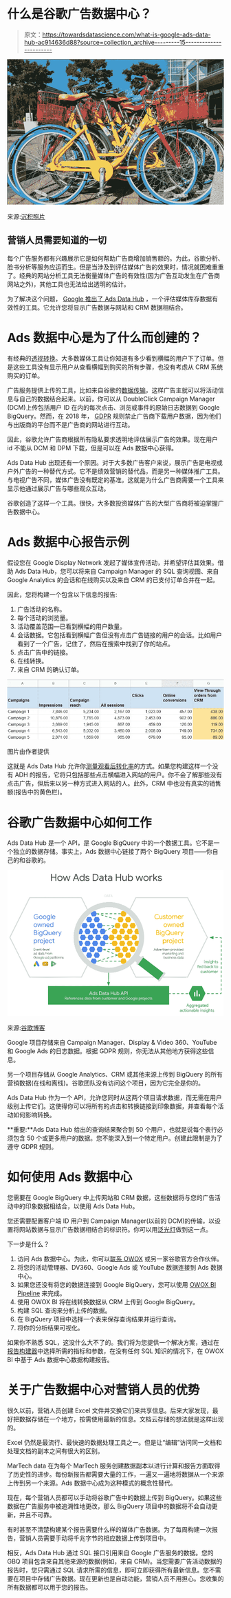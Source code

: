# 什么是谷歌广告数据中心？

> 原文：<https://towardsdatascience.com/what-is-google-ads-data-hub-ac914636d88?source=collection_archive---------15----------------------->

![](img/c1450b2c90384202c9672192997fd320.png)

来源:[沉积照片](https://ru.depositphotos.com/154532000/stock-photo-bikes-at-googleplex-google-headquarters.html)

## 营销人员需要知道的一切

每个广告服务都有兴趣展示它是如何帮助广告商增加销售额的。为此，谷歌分析、脸书分析等服务应运而生。但是当涉及到评估媒体广告的效果时，情况就困难重重了。经典的网站分析工具无法衡量媒体广告的有效性(因为广告互动发生在广告商网站之外)，其他工具也无法给出透明的估计。

为了解决这个问题， [Google 推出了 Ads Data Hub](https://www.blog.google/products/marketingplatform/360/faster-and-easier-to-use-ads-data-hub/) ，一个评估媒体库存数据有效性的工具。它允许您将显示广告数据与网站和 CRM 数据相结合。

# Ads 数据中心是为了什么而创建的？

有经典的[透视转换](https://support.google.com/authorizedbuyers/answer/166342?hl=en)。大多数媒体工具让你知道有多少看到横幅的用户下了订单。但是这些工具没有显示用户从查看横幅到购买的所有步骤，也没有考虑从 CRM 系统购买的订单。

广告服务提供上传的工具，比如来自谷歌的[数据传输](https://cloud.google.com/bigquery/transfer/)，这样广告主就可以将活动信息与自己的数据结合起来。以前，你可以从 DoubleClick Campaign Manager (DCM)上传包括用户 ID 在内的每次点击、浏览或事件的原始日志数据到 Google BigQuery。然而，在 2018 年， [GDPR](https://www.owox.com/blog/articles/what-is-gdpr/) 规则禁止广告商下载用户数据，因为他们与出版商的平台而不是广告商的网站进行互动。

因此，谷歌允许广告商根据所有隐私要求透明地评估展示广告的效果。现在用户 id 不能从 DCM 和 DPM 下载，但是可以在 Ads 数据中心获得。

Ads Data Hub 出现还有一个原因。对于大多数广告客户来说，展示广告是电视或户外广告的一种替代方式。它不是绩效营销的替代品，而是另一种媒体推广工具。与电视广告不同，媒体广告没有既定的基准。这就是为什么广告商需要一个工具来显示他通过展示广告与哪些观众互动。

谷歌创造了这样一个工具。很快，大多数投资媒体广告的大型广告商将被迫掌握广告数据中心。

# Ads 数据中心报告示例

假设您在 Google Display Network 发起了媒体宣传活动，并希望评估其效果。借助 Ads Data Hub，您可以将来自 Campaign Manager 的 SQL 查询视图、来自 Google Analytics 的会话和在线购买以及来自 CRM 的已支付订单合并在一起。

因此，您将构建一个包含以下信息的报告:

1.  广告活动的名称。
2.  每个活动的浏览量。
3.  活动覆盖范围—已看到横幅的用户数量。
4.  会话数据。它包括看到横幅广告但没有点击广告链接的用户的会话。比如用户看到了一个广告，记住了，然后在搜索中找到了你的站点。
5.  点击广告中的链接。
6.  在线转换。
7.  来自 CRM 的确认订单。

![](img/8874bd0711270be2305c40aac780c5fe.png)

图片由作者提供

这就是 Ads Data Hub 允许你[测量观看后转化率](https://www.owox.com/blog/articles/how-to-measure-post-view/)的方式。如果您构建这样一个没有 ADH 的报告，它将只包括那些点击横幅进入网站的用户。你不会了解那些没有点击广告，但后来以另一种方式进入网站的人。此外，CRM 中也没有真实的销售额(报告中的黄色栏)。

# 谷歌广告数据中心如何工作

Ads Data Hub 是一个 API，是 Google BigQuery 中的一个数据工具。它不是一个独立的数据存储。事实上，Ads 数据中心链接了两个 BigQuery 项目——你自己的和谷歌的。

![](img/175354b62b162a9f296764831d7f0481.png)

来源:[谷歌博客](https://www.blog.google/products/ads/investing-next-generation-measurement-youtube/)

Google 项目存储来自 Campaign Manager、Display & Video 360、YouTube 和 Google Ads 的日志数据。根据 GDPR 规则，你无法从其他地方获得这些信息。

另一个项目存储从 Google Analytics、CRM 或其他来源上传到 BigQuery 的所有营销数据(在线和离线)。谷歌团队没有访问这个项目，因为它完全是你的。

Ads Data Hub 作为一个 API，允许您同时从这两个项目请求数据，而无需在用户级别上传它们。这使得你可以将所有的点击和转换链接到印象数据，并查看每个活动如何影响转换。

**重要:**Ads Data Hub 给出的查询结果聚合到 50 个用户，也就是说每个表行必须包含 50 个或更多用户的数据。您不能深入到一个特定用户。创建此限制是为了遵守 GDPR 规则。

# 如何使用 Ads 数据中心

您需要在 Google BigQuery 中上传网站和 CRM 数据，这些数据将与您的广告活动中的印象数据相结合，以使用 Ads Data Hub。

您还需要配置客户端 ID 用户到 Campaign Manager(以前的 DCM)的传输，以设置将网站数据与显示广告数据相结合的标识符。你可以用[泛光灯](https://support.google.com/displayvideo/answer/3027419?hl=en)做到这一点。

下一步是什么？

1.  访问 Ads 数据中心。为此，你可以[联系 OWOX](https://www.owox.com/company/contacts/) 或另一家谷歌官方合作伙伴。
2.  将您的活动管理器、DV360、Google Ads 或 YouTube 数据连接到 Ads 数据中心。
3.  如果您还没有将您的数据连接到 Google BigQuery，您可以使用 [OWOX BI Pipeline](https://www.owox.com/products/bi/pipeline/) 来完成。
4.  使用 OWOX BI 将在线转换数据从 CRM 上传到 Google BigQuery。
5.  构建 SQL 查询来分析上传的数据。
6.  在 BigQuery 项目中选择一个表来保存查询结果并运行查询。
7.  将你的分析结果可视化。

如果你不熟悉 SQL，这没什么大不了的。我们将为您提供一个解决方案，通过在[报告构建器](https://support.owox.com/hc/en-us/articles/360020955973)中选择所需的指标和参数，在没有任何 SQL 知识的情况下，在 OWOX BI 中基于 Ads 数据中心数据构建报告。

# 关于广告数据中心对营销人员的优势

很久以前，营销人员创建 Excel 文件并交换它们来共享信息。后来大家发现，最好把数据存储在一个地方，按需使用最新的信息。文档云存储的想法就是这样出现的。

Excel 仍然是最流行、最快速的数据处理工具之一。但是让“编辑”访问同一文档和处理文档的副本之间有很大的区别。

MarTech data 在为每个 MarTech 服务创建数据副本以进行计算和报告方面取得了历史性的进步。每份新报告都需要大量的工作，一遍又一遍地将数据从一个来源上传到另一个来源。Ads 数据中心成为这种模式的概念性替代。

现在，每个营销人员都可以手动将谷歌广告中的数据上传到 BigQuery。如果这些数据在广告服务中被追溯性地更改，那么 BigQuery 项目中的数据将不会自动更新，并且不可靠。

有时甚至不清楚构建某个报告需要什么样的媒体广告数据。为了每周构建一次报告，营销人员需要手动将千兆字节的相应数据上传到项目中。

相反，Ads Data Hub 通过 SQL 接口引用来自 Google 广告服务的数据。您的 GBQ 项目包含来自其他来源的数据(例如，来自 CRM)。当您需要广告活动数据的报告时，您只需通过 SQL 请求所需的信息，即可立即获得所有最新信息。您不需要在项目中存储广告数据。现在更新也是自动功能，营销人员不用担心。您收集的所有数据都可以用于您的报告。